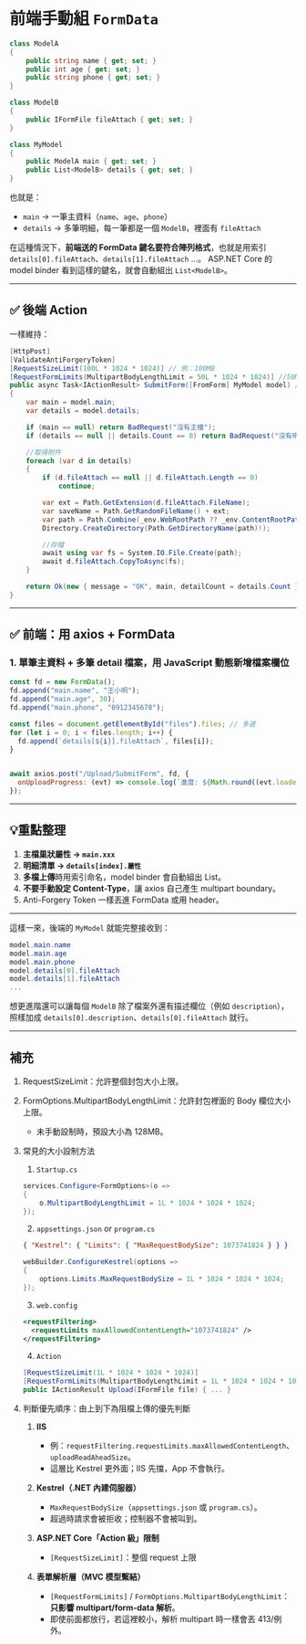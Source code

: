 # 前端手動組 `FormData`
```csharp
class ModelA
{
    public string name { get; set; }
    public int age { get; set; }
    public string phone { get; set; }
}

class ModelB
{
    public IFormFile fileAttach { get; set; }
}

class MyModel
{
    public ModelA main { get; set; }
    public List<ModelB> details { get; set; }
}
```

也就是：

* `main` → 一筆主資料（`name`、`age`、`phone`）
* `details` → 多筆明細，每一筆都是一個 `ModelB`，裡面有 `fileAttach`

在這種情況下，**前端送的 FormData 鍵名要符合陣列格式**，也就是用索引 `details[0].fileAttach`、`details[1].fileAttach` …。
ASP.NET Core 的 model binder 看到這樣的鍵名，就會自動組出 `List<ModelB>`。

---

## ✅ 後端 Action

一樣維持：

```csharp
[HttpPost]
[ValidateAntiForgeryToken]
[RequestSizeLimit(100L * 1024 * 1024)] // 例：100MB
[RequestFormLimits(MultipartBodyLengthLimit = 50L * 1024 * 1024)] //50MB
public async Task<IActionResult> SubmitForm([FromForm] MyModel model) // [FromForm]
{
    var main = model.main;
    var details = model.details;

    if (main == null) return BadRequest("沒有主檔");
    if (details == null || details.Count == 0) return BadRequest("沒有明細檔");

    //取得附件
    foreach (var d in details)
    {
        if (d.fileAttach == null || d.fileAttach.Length == 0)
            continue;

        var ext = Path.GetExtension(d.fileAttach.FileName);
        var saveName = Path.GetRandomFileName() + ext;
        var path = Path.Combine(_env.WebRootPath ?? _env.ContentRootPath, "uploads", saveName);
        Directory.CreateDirectory(Path.GetDirectoryName(path)!);

        //存檔
        await using var fs = System.IO.File.Create(path);
        await d.fileAttach.CopyToAsync(fs);
    }

    return Ok(new { message = "OK", main, detailCount = details.Count });
}
```

---

## ✅ 前端：用 axios + FormData

### 1. 單筆主資料 + 多筆 detail 檔案，用 JavaScript 動態新增檔案欄位

```js
const fd = new FormData();
fd.append("main.name", "王小明");
fd.append("main.age", 30);
fd.append("main.phone", "0912345678");

const files = document.getElementById("files").files; // 多選
for (let i = 0; i < files.length; i++) {
  fd.append(`details[${i}].fileAttach`, files[i]);
}


await axios.post("/Upload/SubmitForm", fd, {
  onUploadProgress: (evt) => console.log(`進度: ${Math.round((evt.loaded*100)/evt.total)}%`)
});
```

---

## 💡重點整理

1. **主檔巢狀屬性 → `main.xxx`**
2. **明細清單 → `details[index].屬性`**
3. **多檔上傳**時用索引命名，model binder 會自動組出 List。
4. **不要手動設定 Content-Type**，讓 axios 自己產生 multipart boundary。
5. Anti-Forgery Token 一樣丟進 FormData 或用 header。

---

這樣一來，後端的 `MyModel` 就能完整接收到：

```csharp
model.main.name
model.main.age
model.main.phone
model.details[0].fileAttach
model.details[1].fileAttach
...
```

想更進階還可以讓每個 `ModelB` 除了檔案外還有描述欄位（例如 `description`），照樣加成
`details[0].description`、`details[0].fileAttach` 就行。

---

## 補充
1. RequestSizeLimit：允許整個封包大小上限。
2. FormOptions.MultipartBodyLengthLimit：允許封包裡面的 Body 欄位大小上限。
   * 未手動設制時，預設大小為 128MB。
3. 常見的大小設制方法

   1. `Startup.cs`

    ```csharp
    services.Configure<FormOptions>(o =>
    {
        o.MultipartBodyLengthLimit = 1L * 1024 * 1024 * 1024;
    });
    ```

   2. `appsettings.json` or `program.cs`

   ```json
   { "Kestrel": { "Limits": { "MaxRequestBodySize": 1073741824 } } }
   ```

   ```csharp
   webBuilder.ConfigureKestrel(options =>
   {
       options.Limits.MaxRequestBodySize = 1L * 1024 * 1024 * 1024;
   });
   ```

   3. `web.config`

   ```xml
   <requestFiltering>
     <requestLimits maxAllowedContentLength="1073741824" />
   </requestFiltering>
   ```

   4. `Action`

   ```csharp
   [RequestSizeLimit(1L * 1024 * 1024 * 1024)]
   [RequestFormLimits(MultipartBodyLengthLimit = 1L * 1024 * 1024 * 1024)]
   public IActionResult Upload(IFormFile file) { ... }
   ```
4. 判斷優先順序：由上到下為阻檔上傳的優先判斷

   1. **IIS**

      * 例：`requestFiltering.requestLimits.maxAllowedContentLength`、`uploadReadAheadSize`。
      * 這層比 Kestrel 更外面；IIS 先擋，App 不會執行。

   2. **Kestrel（.NET 內建伺服器）**

      * `MaxRequestBodySize`（`appsettings.json` 或 `program.cs`）。
      * 超過時請求會被拒收；控制器不會被叫到。

   3. **ASP.NET Core「Action 級」限制**

      * `[RequestSizeLimit]`：整個 request 上限      

   4. **表單解析層（MVC 模型繫結）**

      * `[RequestFormLimits]` / `FormOptions.MultipartBodyLengthLimit`：**只影響 multipart/form-data 解析**。
      * 即使前面都放行，若這裡較小，解析 multipart 時一樣會丟 413/例外。